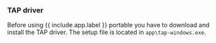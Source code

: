 ### TAP driver

Before using {{ include.app.label }} portable you have to download and install the TAP driver. The setup file is located in `app\tap-windows.exe`.